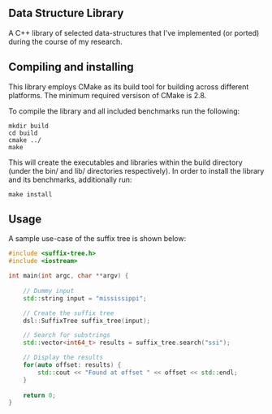 ## Data Structure Library

A C++ library of selected data-structures that I've implemented (or ported)
during the course of my research.

## Compiling and installing

This library employs CMake as its build tool for building across different
platforms. The minimum required versison of CMake is 2.8.

To compile the library and all included benchmarks run the following:

```
mkdir build
cd build
cmake ../
make
```

This will create the executables and libraries within the build directory (under
the bin/ and lib/ directories respectively). In order to install the library and
its benchmarks, additionally run:

```
make install
```

## Usage

A sample use-case of the suffix tree is shown below:

```c++
#include <suffix-tree.h>
#include <iostream>

int main(int argc, char **argv) {
    
    // Dummy input
    std::string input = "mississippi";

    // Create the suffix tree
    dsl::SuffixTree suffix_tree(input);

    // Search for substrings
    std::vector<int64_t> results = suffix_tree.search("ssi");

    // Display the results
    for(auto offset: results) {
        std::cout << "Found at offset " << offset << std::endl;
    }
    
    return 0;
}

```
